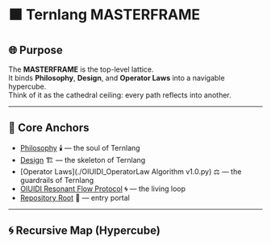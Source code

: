 # ⬛ Ternlang MASTERFRAME

## 🌐 Purpose
The **MASTERFRAME** is the top-level lattice.  
It binds **Philosophy**, **Design**, and **Operator Laws** into a navigable hypercube.  
Think of it as the cathedral ceiling: every path reflects into another.

---

## 🧩 Core Anchors

- [Philosophy](./philosophy.md) 🕯️ — the soul of Ternlang  
- [Design](./design.md) 🏗️ — the skeleton of Ternlang  
- [Operator Laws](./OIUIDI_OperatorLaw Algorithm v1.0.py) ⚖️ — the guardrails of Ternlang  
- [OIUIDI Resonant Flow Protocol](./oiuidi/README.md) 🌀 — the living loop  
- [Repository Root](../README.md) 🌌 — entry portal

---

## 🌀 Recursive Map (Hypercube)

